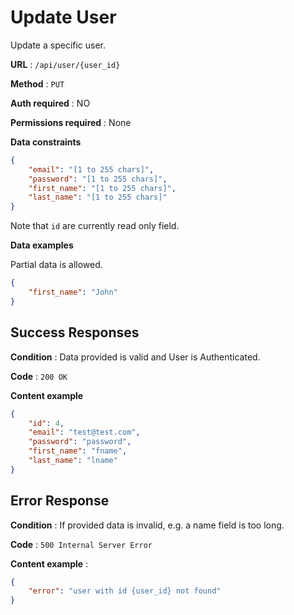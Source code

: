 # Update User

Update a specific user.

**URL** : `/api/user/{user_id}`

**Method** : `PUT`

**Auth required** : NO

**Permissions required** : None

**Data constraints**

```json
{
    "email": "[1 to 255 chars]",
    "password": "[1 to 255 chars]",
    "first_name": "[1 to 255 chars]",
    "last_name": "[1 to 255 chars]"
}
```

Note that `id` are currently read only field.

**Data examples**

Partial data is allowed.

```json
{
    "first_name": "John"
}
```

## Success Responses

**Condition** : Data provided is valid and User is Authenticated.

**Code** : `200 OK`

**Content example**

```json
{
    "id": 4,
    "email": "test@test.com",
    "password": "password",
    "first_name": "fname",
    "last_name": "lname"
}
```

## Error Response

**Condition** : If provided data is invalid, e.g. a name field is too long.

**Code** : `500 Internal Server Error`

**Content example** :

```json
{
    "error": "user with id {user_id} not found"
}
```
